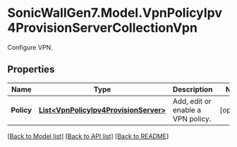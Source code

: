 # SonicWallGen7.Model.VpnPolicyIpv4ProvisionServerCollectionVpn
Configure VPN.

## Properties

Name | Type | Description | Notes
------------ | ------------- | ------------- | -------------
**Policy** | [**List&lt;VpnPolicyIpv4ProvisionServer&gt;**](VpnPolicyIpv4ProvisionServer.md) | Add, edit or enable a VPN policy. | [optional] 

[[Back to Model list]](../README.md#documentation-for-models) [[Back to API list]](../README.md#documentation-for-api-endpoints) [[Back to README]](../README.md)

